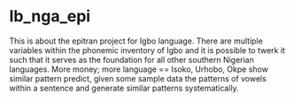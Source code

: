 # Ib_nga_epi

This is about the epitran project for Igbo language.
There are multiple variables within the phonemic inventory of Igbo and it is possible to twerk it such that it serves as the foundation for all other southern Nigerian languages.
More money; more language == 
Isoko, Urhobo, Okpe show similar pattern
predict, given some sample data the patterns of vowels within a sentence and generate similar patterns systematically.
